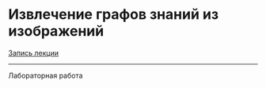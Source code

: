 # Извлечение графов знаний из изображений

[Запись лекции](https://youtu.be/4eUb3ZoVeg0)

---

Лабораторная работа
